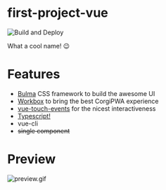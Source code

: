 # first-project-vue

![Build and Deploy](https://github.com/AngelMariages/first-project-vue/workflows/Build%20and%20Deploy/badge.svg)

What a cool name! 😉

# Features
- [Bulma](https://bulma.io/) CSS framework to build the awesome UI
- [Workbox](https://developers.google.com/web/tools/workbox) to bring the best CorgiPWA experience
- [vue-touch-events](https://github.com/jerrybendy/vue-touch-events) for the  nicest interactiveness
- [Typescript!](https://www.typescriptlang.org/)
- vue-cli
- <del>single component</del>

# Preview
![preview.gif](preview.gif)